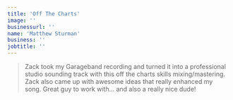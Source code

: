 ```yaml
---
title: 'Off The Charts'
image: ''
businessurl: ''
name: 'Matthew Sturman'
business: ''
jobtitle: ''
---
```


> Zack took my Garageband recording and turned it into a professional studio sounding track with this off the charts skills mixing/mastering.  Zack also came up with awesome ideas that really enhanced my song. Great guy to work with... and also a really nice dude!